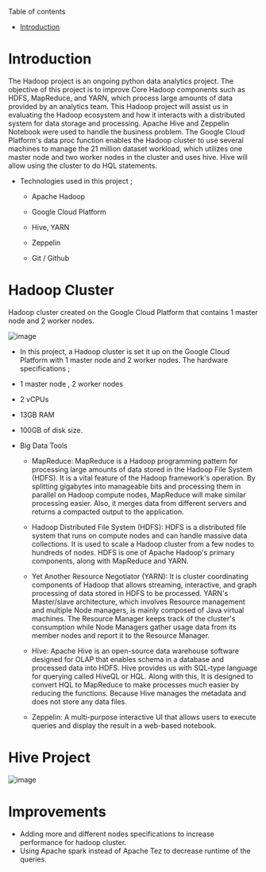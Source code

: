 Table of contents
* [Introduction](#Introduction)


# Introduction

The Hadoop project is an ongoing python data analytics project. The objective of this project is to improve Core Hadoop components such as HDFS, MapReduce, and YARN, which process large amounts of data provided by an analytics team. This Hadoop project will assist us in evaluating the Hadoop ecosystem and how it interacts with a distributed system for data storage and processing. Apache Hive and Zeppelin Notebook were used to handle the business problem. The Google Cloud Platform's data proc function enables the Hadoop cluster to use several machines to manage the 21 million dataset workload, which utilizes one master node and two worker nodes in the cluster and uses hive. Hive will allow using the cluster to do HQL statements.

  - Technologies used in this project ;

    - Apache Hadoop
  
    - Google Cloud Platform
  
    - Hive, YARN
  
    - Zeppelin

    - Git / Github





# Hadoop Cluster

Hadoop cluster created on the Google Cloud Platform that contains 1 master node and 2 worker nodes.


![image](https://i.imgur.com/N79j3I6.jpg)



- In this project,  a Hadoop cluster is set it up  on the Google Cloud Platform with 1 master node and 2 worker nodes. The hardware specifications ;

 - 1 master node , 2 worker nodes 
 - 2 vCPUs
 - 13GB RAM
 - 100GB of disk size.

 
- Big Data Tools 

     - MapReduce: MapReduce is a Hadoop programming pattern for processing large amounts of data stored in the Hadoop File System (HDFS). It is a vital feature of the Hadoop framework's operation. By splitting gigabytes into manageable bits and processing them in parallel on Hadoop compute nodes, MapReduce will make similar processing easier.
Also, it merges data from different servers and returns a compacted output to the application.

   - Hadoop Distributed File System (HDFS): HDFS is a distributed file system that runs on compute nodes and can handle massive data collections. It is used to scale a Hadoop cluster from a few nodes to hundreds of nodes. HDFS is one of Apache Hadoop's primary components, along with MapReduce and YARN.

   - Yet Another Resource Negotiator (YARN): It is cluster coordinating components of Hadoop that allows streaming, interactive, and graph processing of data stored in HDFS to be processed. YARN's Master/slave architecture, which involves Resource management and multiple Node managers, is mainly composed of Java virtual machines. The Resource Manager keeps track of the cluster's consumption while Node Managers gather usage data from its member nodes and report it to the Resource Manager. 

   - Hive: Apache Hive is an open-source data warehouse software designed for OLAP that enables schema in a database and processed data into HDFS. Hive provides us with SQL-type language for querying called HiveQL or HQL. Along with this, It is designed to convert HQL to MapReduce to make processes much easier by reducing the functions. Because Hive manages the metadata and does not store any data files.
   
   - Zeppelin: A  multi-purpose interactive UI that allows users to execute queries and display the result in a web-based notebook.




# Hive Project

![image](https://i.imgur.com/sLCYwEW.jpg)

# Improvements
- Adding more  and different nodes specifications to increase performance for hadoop cluster.
- Using Apache spark instead of Apache Tez to decrease runtime of the queries.
